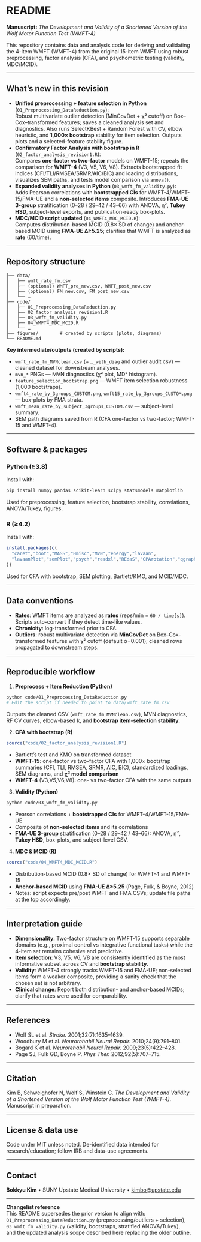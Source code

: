 # README

**Manuscript:** *The Development and Validity of a Shortened Version of the Wolf Motor Function Test (WMFT-4)*

This repository contains data and analysis code for deriving and validating the 4-item WMFT (WMFT-4) from the original 15-item WMFT using robust preprocessing, factor analysis (CFA), and psychometric testing (validity, MDC/MCID).

---

## What’s new in this revision

- **Unified preprocessing + feature selection in Python** (`01_Preprocessing_DataReduction.py`):  
  Robust multivariate outlier detection (MinCovDet + χ² cutoff) on Box–Cox–transformed features; saves a cleaned analysis set and diagnostics. Also runs SelectKBest + Random Forest with CV, elbow heuristic, and **1,000× bootstrap** stability for item selection. Outputs plots and a selected-feature stability figure.
- **Confirmatory Factor Analysis with bootstrap in R** (`02_factor_analysis_revision1.R`):  
  Compares **one-factor vs two-factor** models on WMFT-15; repeats the comparison for **WMFT-4** (V3, V5, V6, V8). Extracts bootstrapped fit indices (CFI/TLI/RMSEA/SRMR/AIC/BIC) and loading distributions, visualizes SEM paths, and tests model comparison via `anova()`.
- **Expanded validity analyses in Python** (`03_wmft_fm_validity.py`):  
  Adds Pearson correlations with **bootstrapped CIs** for WMFT-4/WMFT-15/FMA-UE and a **non-selected items** composite. Introduces **FMA-UE 3-group** stratification (0–28 / 29–42 / 43–66) with ANOVA, η², **Tukey HSD**, subject-level exports, and publication-ready box-plots.
- **MDC/MCID script updated** (`04_WMFT4_MDC_MCID.R`):  
  Computes distribution-based MCID (0.8× SD of change) and anchor-based MCID using **FMA-UE Δ≥5.25**; clarifies that WMFT is analyzed as **rate** (60/time).

---

## Repository structure

```
├── data/
│   ├── wmft_rate_fm.csv
│   ├── (optional) WMFT_pre_new.csv, WMFT_post_new.csv
│   ├── (optional) FM_new.csv, FM_post_new.csv
│   └── …
├── code/
│   ├── 01_Preprocessing_DataReduction.py
│   ├── 02_factor_analysis_revision1.R
│   ├── 03_wmft_fm_validity.py
│   ├── 04_WMFT4_MDC_MCID.R
│   └── …
├── figures/        # created by scripts (plots, diagrams)
└── README.md
```

**Key intermediate/outputs (created by scripts):**
- `wmft_rate_fm_MVNclean.csv` (+ `…_with_diag` and outlier audit csv) — cleaned dataset for downstream analyses.  
- `mvn_*` PNGs — MVN diagnostics (χ² plot, MD² histogram).  
- `feature_selection_bootstrap.png` — WMFT item selection robustness (1,000 bootstraps).  
- `wmft4_rate_by_3groups_CUSTOM.png`, `wmft15_rate_by_3groups_CUSTOM.png` — box-plots by FMA strata.  
- `wmft_mean_rate_by_subject_3groups_CUSTOM.csv` — subject-level summary.  
- SEM path diagrams saved from R (CFA one-factor vs two-factor; WMFT-15 and WMFT-4).

---

## Software & packages

### Python (≥3.8)
Install with:
```bash
pip install numpy pandas scikit-learn scipy statsmodels matplotlib
```
Used for preprocessing, feature selection, bootstrap stability, correlations, ANOVA/Tukey, figures.

### R (≥4.2)
Install with:
```r
install.packages(c(
  "caret","boot","MASS","Hmisc","MVN","energy","lavaan",
  "lavaanPlot","semPlot","psych","readxl","REdaS","GPArotation","qgraph"
))
```
Used for CFA with bootstrap, SEM plotting, Bartlett/KMO, and MCID/MDC.

---

## Data conventions

- **Rates**: WMFT items are analyzed as **rates** (reps/min = `60 / time[s]`). Scripts auto-convert if they detect time-like values.  
- **Chronicity**: log-transformed prior to CFA.  
- **Outliers**: robust multivariate detection via **MinCovDet** on Box–Cox-transformed features with χ² cutoff (default α=0.001); cleaned rows propagated to downstream steps.

---

## Reproducible workflow

1) **Preprocess + Item Reduction (Python)**
```bash
python code/01_Preprocessing_DataReduction.py
# Edit the script if needed to point to data/wmft_rate_fm.csv
```
Outputs the cleaned CSV (`wmft_rate_fm_MVNclean.csv`), MVN diagnostics, RF CV curves, elbow-based k, and **bootstrap item-selection stability**.

2) **CFA with bootstrap (R)**
```r
source("code/02_factor_analysis_revision1.R")
```
- Bartlett’s test and KMO on transformed dataset  
- **WMFT-15**: one-factor vs two-factor CFA with 1,000× bootstrap summaries (CFI, TLI, RMSEA, SRMR, AIC, BIC), standardized loadings, SEM diagrams, and **χ² model comparison**  
- **WMFT-4** (V3,V5,V6,V8): one- vs two-factor CFA with the same outputs

3) **Validity (Python)**
```bash
python code/03_wmft_fm_validity.py
```
- Pearson correlations + **bootstrapped CIs** for WMFT-4/WMFT-15/FMA-UE  
- Composite of **non-selected items** and its correlations  
- **FMA-UE 3-group** stratification (0–28 / 29–42 / 43–66): ANOVA, η², **Tukey HSD**, box-plots, and subject-level CSV.

4) **MDC & MCID (R)**
```r
source("code/04_WMFT4_MDC_MCID.R")
```
- Distribution-based MCID (0.8× SD of change) for WMFT-4 and WMFT-15  
- **Anchor-based MCID** using **FMA-UE Δ≥5.25** (Page, Fulk, & Boyne, 2012)  
- Notes: script expects pre/post WMFT and FMA CSVs; update file paths at the top accordingly.

---

## Interpretation guide

- **Dimensionality**: Two-factor structure on WMFT-15 supports separable domains (e.g., proximal control vs integrative functional tasks) while the 4-item set remains cohesive and predictive.  
- **Item selection**: V3, V5, V6, V8 are consistently identified as the most informative subset across CV and **bootstrap stability**.  
- **Validity**: WMFT-4 strongly tracks WMFT-15 and FMA-UE; non-selected items form a weaker composite, providing a sanity check that the chosen set is not arbitrary.  
- **Clinical change**: Report both distribution- and anchor-based MCIDs; clarify that rates were used for comparability.

---

## References

- Wolf SL et al. *Stroke.* 2001;32(7):1635–1639.  
- Woodbury M et al. *Neurorehabil Neural Repair.* 2010;24(9):791–801.  
- Bogard K et al. *Neurorehabil Neural Repair.* 2009;23(5):422–428.  
- Page SJ, Fulk GD, Boyne P. *Phys Ther.* 2012;92(5):707–715.

---

## Citation

Kim B, Schweighofer N, Wolf S, Winstein C. *The Development and Validity of a Shortened Version of the Wolf Motor Function Test (WMFT-4).* Manuscript in preparation.

---

## License & data use

Code under MIT unless noted. De-identified data intended for research/education; follow IRB and data-use agreements.

---

## Contact

**Bokkyu Kim** • SUNY Upstate Medical University • kimbo@upstate.edu

---

**Changelist reference**  
This README supersedes the prior version to align with:  
`01_Preprocessing_DataReduction.py` (preprocessing/outliers + selection),  
`03_wmft_fm_validity.py` (validity, bootstraps, stratified ANOVA/Tukey),  
and the updated analysis scope described here replacing the older outline.
